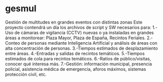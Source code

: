 # gesmul
Gestión de multitudes en grandes eventos con distintas zonas
Este proyecto contendrá un día los archivos de script y SW necesarios para:
1.-Uso de cámaras de vigilancia (CCTV) nuevas o ya instaladas en grandes áreas a monitorear: Plaza Mayor, Plaza de España, Recintos Feriales.
2.-Conteo de personas mediante Inteligencia Artificial y análisis de áreas con alta concentración de personas.
3.-Tiempos estimados de desplazamiento entre áreas.
4.-Entradas y salidas de recintos temáticos.
5.-Tiempos estimados de cola para recintos temáticos.
6.-Ratios de público/visitas, conocer qué interesa más.
7.-Gestión: información municipal, presencia policial, asistencia médica de emergencia, aforos máximos, sistemas protección civil, etc.
